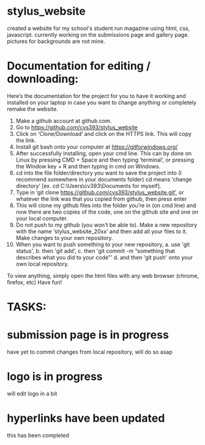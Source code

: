 # stylus_website
created a website for my school's student run magazine using html, css, javascript. currently working on the submissions page and gallery page. pictures for backgrounds are not mine. 

# Documentation for editing / downloading: 
Here’s the documentation for the project for you to have it working and installed on your laptop in case you want to change anything or completely remake the website. 


1. Make a github account at github.com. 
2. Go to https://github.com/cvs393/stylus_website
3. Click on ‘Clone/Download’ and click on the HTTPS link. This will copy the link. 
4. Install git bash onto your computer at https://gitforwindows.org/ 
5. After successfully installing, open your cmd line. This can by done on Linux by pressing CMD + Space and then typing ‘terminal’, or pressing the Window key + R and then typing in cmd on Windows. 
6. cd into the file folder/directory you want to save the project into (I recommend somewhere in your documents folder) cd means ‘change directory’ [ex. cd C:\Users\cv393\Documents for myself].
7. Type in ‘git clone https://github.com/cvs393/stylus_website.git’, or whatever the link was that you copied from github, then press enter
8. This will clone my github files into the folder you’re in (on cmd line) and now there are two copies of the code, one on the github site and one on your local computer. 
9. Do not push to my github (you won't be able to). Make a new repository with the name ‘stylus_website_20xx’ and then add all your files to it. Make changes to your own repository. 
10. When you want to push something to your new repository, 
  a. use 'git status', 
  b. then 'git add', 
  c. then 'git commit -m “something that describes what you did to your code”'
  d. and then 'git push' onto your own local repository. 

To view anything, simply open the html files with any web browser (chrome, firefox, etc) 
Have fun!


# TASKS: 
# submission page is in progress
have yet to commit changes from local repository, will do so asap
# logo is in progress
will edit logo in a bit
# hyperlinks have been updated 
this has been completed
